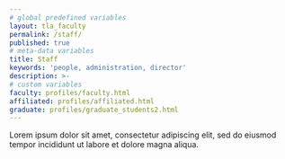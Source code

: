 ```yaml
---
# global predefined variables
layout: tla_faculty
permalink: /staff/
published: true
# meta-data variables
title: Staff
keywords: 'people, administration, director'
description: >-
# custom variables
faculty: profiles/faculty.html
affiliated: profiles/affiliated.html
graduate: profiles/graduate_students2.html
---
```

Lorem ipsum dolor sit amet, consectetur adipiscing elit, sed do eiusmod tempor incididunt ut labore et dolore magna aliqua.
